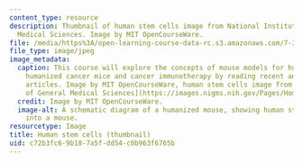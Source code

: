 ```yaml
---
content_type: resource
description: Thumbnail of human stem cells image from National Institute of General
  Medical Sciences. Image by MIT OpenCourseWare.
file: /media/https%3A/open-learning-course-data-rc.s3.amazonaws.com/7-341-of-mice-and-men-humanized-mice-in-cancer-research-spring-2015/c72b3fc69b187a5fdd54c0b963f6765b_7-341s15-th.jpg
file_type: image/jpeg
image_metadata:
  caption: This course will explore the concepts of mouse models for human cancer,
    humanized cancer mice and cancer immunotherapy by reading recent and classic research
    articles. Image by MIT OpenCourseWare, human stem cells image from [National Institute
    of General Medical Sciences](https://images.nigms.nih.gov/Pages/Home.aspx).
  credit: Image by MIT OpenCourseWare.
  image-alt: A schematic diagram of a humanized mouse, showing human stem cells transplanted
    into a mouse.
resourcetype: Image
title: Human stem cells (thumbnail)
uid: c72b3fc6-9b18-7a5f-dd54-c0b963f6765b
---
```

